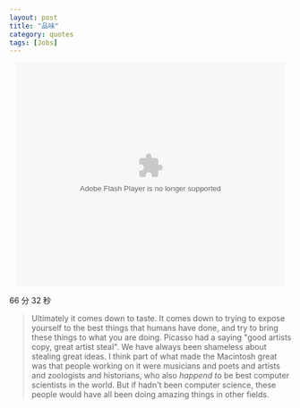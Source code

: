 ```yaml
---
layout: post
title: "品味"
category: quotes
tags: [Jobs]
---
```


<div style="text-align:center"><embed src="http://player.youku.com/player.php/sid/XNTUxNDY1NDY4/v.swf" quality="high" width="480" height="400" align="middle" allowScriptAccess="sameDomain" allowFullscreen="true" type="application/x-shockwave-flash"></embed></div>


66 分 32 秒


> Ultimately it comes down to taste. It comes down to trying to expose yourself to the best things that humans have done, and try to bring these things to what you are doing. Picasso had a saying "good artists copy, great artist steal". We have always been shameless about stealing great ideas. I think part of what made the Macintosh great was that people working on it were musicians and poets and artists and zoologists and historians, who also *happend to* be best computer scientists in the world. But if hadn't been computer science, these people would have all been doing amazing things in other fields.
